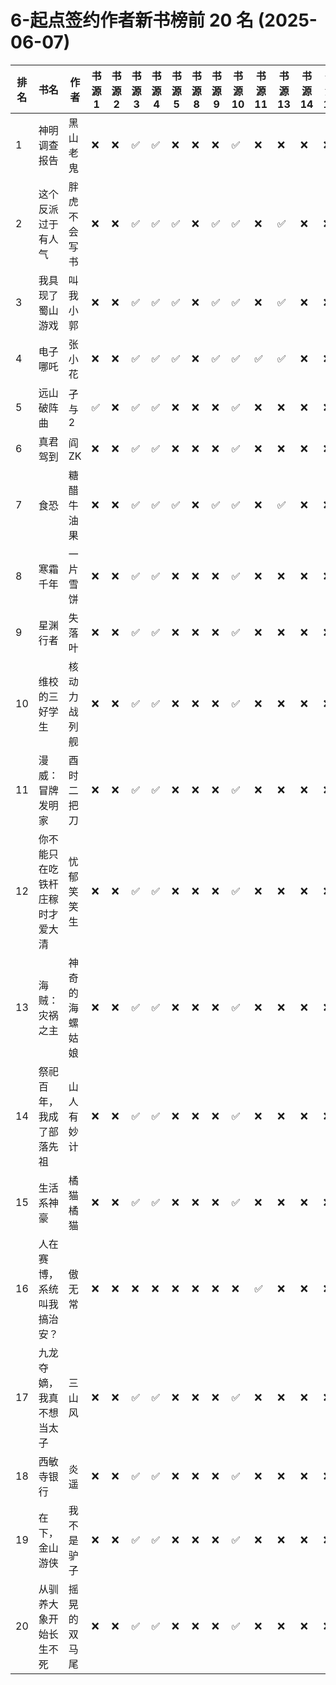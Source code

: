 # 6-起点签约作者新书榜前 20 名 (2025-06-07)

| 排名 | 书名              | 作者      | 书源 1 | 书源 2 | 书源 3 | 书源 4 | 书源 5 | 书源 8 | 书源 9 | 书源 10 | 书源 11 | 书源 13 | 书源 14 | 书源 15 | 书源 17 | 书源 18 | 书源 19 | 书源 20 |
|----|-----------------|---------|------|------|------|------|------|------|------|-------|-------|-------|-------|-------|-------|-------|-------|-------|
| 1  | 神明调查报告          | 黑山老鬼    | ❌    | ❌    | ✅    | ✅    | ❌    | ❌    | ❌    | ✅     | ❌     | ❌     | ❌     | ❌     | ❌     | ✅     | ❌     | ✅     |
| 2  | 这个反派过于有人气       | 胖虎不会写书  | ❌    | ❌    | ✅    | ✅    | ✅    | ❌    | ✅    | ✅     | ❌     | ✅     | ❌     | ❌     | ❌     | ✅     | ✅     | ✅     |
| 3  | 我具现了蜀山游戏        | 叫我小郭    | ❌    | ❌    | ✅    | ✅    | ✅    | ❌    | ✅    | ✅     | ❌     | ✅     | ❌     | ❌     | ❌     | ✅     | ✅     | ✅     |
| 4  | 电子哪吒            | 张小花     | ❌    | ❌    | ✅    | ✅    | ✅    | ❌    | ✅    | ✅     | ✅     | ✅     | ❌     | ❌     | ❌     | ✅     | ✅     | ✅     |
| 5  | 远山破阵曲           | 孑与2     | ✅    | ❌    | ✅    | ✅    | ❌    | ❌    | ❌    | ✅     | ❌     | ❌     | ❌     | ❌     | ❌     | ✅     | ❌     | ✅     |
| 6  | 真君驾到            | 阎ZK     | ❌    | ❌    | ✅    | ✅    | ❌    | ❌    | ❌    | ✅     | ❌     | ❌     | ❌     | ❌     | ❌     | ✅     | ❌     | ✅     |
| 7  | 食恐              | 糖醋牛油果   | ❌    | ❌    | ✅    | ✅    | ✅    | ❌    | ✅    | ✅     | ❌     | ✅     | ❌     | ❌     | ❌     | ✅     | ✅     | ✅     |
| 8  | 寒霜千年            | 一片雪饼    | ❌    | ❌    | ✅    | ✅    | ❌    | ❌    | ❌    | ✅     | ❌     | ❌     | ❌     | ❌     | ❌     | ✅     | ✅     | ✅     |
| 9  | 星渊行者            | 失落叶     | ❌    | ❌    | ✅    | ✅    | ❌    | ❌    | ❌    | ✅     | ❌     | ❌     | ❌     | ❌     | ❌     | ✅     | ❌     | ✅     |
| 10 | 维校的三好学生         | 核动力战列舰  | ❌    | ❌    | ✅    | ✅    | ❌    | ❌    | ❌    | ✅     | ❌     | ❌     | ❌     | ❌     | ❌     | ✅     | ✅     | ✅     |
| 11 | 漫威：冒牌发明家        | 酉时二把刀   | ❌    | ❌    | ✅    | ✅    | ❌    | ❌    | ❌    | ✅     | ❌     | ❌     | ❌     | ❌     | ❌     | ✅     | ✅     | ✅     |
| 12 | 你不能只在吃铁杆庄稼时才爱大清 | 忧郁笑笑生   | ❌    | ❌    | ✅    | ✅    | ❌    | ❌    | ❌    | ✅     | ❌     | ❌     | ❌     | ❌     | ❌     | ✅     | ✅     | ✅     |
| 13 | 海贼：灾祸之主         | 神奇的海螺姑娘 | ❌    | ❌    | ✅    | ✅    | ❌    | ❌    | ❌    | ✅     | ❌     | ❌     | ❌     | ❌     | ❌     | ✅     | ✅     | ✅     |
| 14 | 祭祀百年，我成了部落先祖    | 山人有妙计   | ❌    | ❌    | ✅    | ✅    | ❌    | ❌    | ❌    | ✅     | ❌     | ❌     | ❌     | ❌     | ❌     | ✅     | ✅     | ✅     |
| 15 | 生活系神豪           | 橘猫橘猫    | ❌    | ❌    | ✅    | ✅    | ❌    | ❌    | ❌    | ✅     | ❌     | ❌     | ❌     | ❌     | ❌     | ✅     | ✅     | ✅     |
| 16 | 人在赛博，系统叫我搞治安？   | 傲无常     | ❌    | ❌    | ❌    | ❌    | ❌    | ❌    | ❌    | ❌     | ✅     | ❌     | ❌     | ❌     | ❌     | ❌     | ❌     | ✅     |
| 17 | 九龙夺嫡，我真不想当太子    | 三山风     | ❌    | ❌    | ✅    | ✅    | ❌    | ❌    | ❌    | ✅     | ❌     | ❌     | ❌     | ❌     | ❌     | ✅     | ✅     | ✅     |
| 18 | 西敏寺银行           | 炎遥      | ❌    | ❌    | ✅    | ✅    | ❌    | ❌    | ❌    | ✅     | ❌     | ❌     | ❌     | ❌     | ❌     | ✅     | ✅     | ❌     |
| 19 | 在下，金山游侠         | 我不是驴子   | ❌    | ❌    | ✅    | ✅    | ❌    | ❌    | ❌    | ✅     | ❌     | ❌     | ❌     | ❌     | ❌     | ✅     | ✅     | ✅     |
| 20 | 从驯养大象开始长生不死     | 摇晃的双马尾  | ❌    | ❌    | ✅    | ✅    | ❌    | ❌    | ❌    | ✅     | ❌     | ❌     | ❌     | ❌     | ❌     | ✅     | ✅     | ✅     |